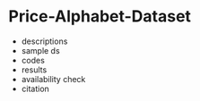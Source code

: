 # Price-Alphabet-Dataset

- descriptions
- sample ds
- codes
- results
- availability check
- citation
